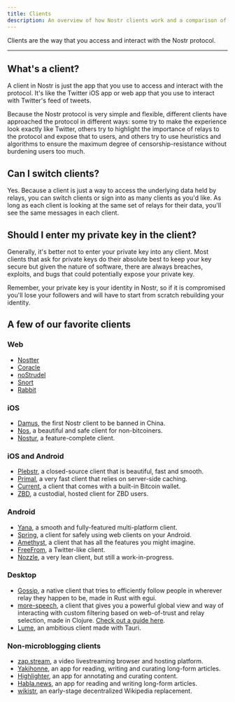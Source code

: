 ```yaml
---
title: Clients
description: An overview of how Nostr clients work and a comparison of the available clients
---
```


Clients are the way that you access and interact with the Nostr protocol.

---

## What's a client?

A client in Nostr is just the app that you use to access and interact with the protocol. It's like the Twitter iOS app or web app that you use to interact with Twitter's feed of tweets.

Because the Nostr protocol is very simple and flexible, different clients have approached the protocol in different ways: some try to make the experience look exactly like Twitter, others try to highlight the importance of relays to the protocol and expose that to users, and others try to use heuristics and algorithms to ensure the maximum degree of censorship-resistance without burdening users too much.

## Can I switch clients?

Yes. Because a client is just a way to access the underlying data held by relays, you can switch clients or sign into as many clients as you'd like. As long as each client is looking at the same set of relays for their data, you'll see the same messages in each client.

## Should I enter my private key in the client?

Generally, it's better not to enter your private key into any client. Most clients that ask for private keys do their absolute best to keep your key secure but given the nature of software, there are always breaches, exploits, and bugs that could potentially expose your private key.

Remember, your private key is your identity in Nostr, so if it is compromised you'll lose your followers and will have to start from scratch rebuilding your identity.

## A few of our favorite clients

### Web

- [Nostter](https://nostter.app/)
- [Coracle](https://coracle.social)
- [noStrudel](https://nostrudel.ninja)
- [Snort](https://snort.social)
- [Rabbit](https://syusui-s.github.io/rabbit/)

### iOS

- [Damus](https://damus.io), the first Nostr client to be banned in China.
- [Nos](https://nos.social), a beautiful and safe client for non-bitcoiners.
- [Nostur](https://nostur.com), a feature-complete client.

### iOS and Android

- [Plebstr](https://plebstr.com), a closed-source client that is beautiful, fast and smooth.
- [Primal](https://primal.net/downloads), a very fast client that relies on server-side caching.
- [Current](https://app.getcurrent.io/), a client that comes with a built-in Bitcoin wallet.
- [ZBD](https://zbd.gg), a custodial, hosted client for ZBD users.

### Android

- [Yana](https://github.com/frnandu/yana/releases), a smooth and fully-featured multi-platform client.
- [Spring](https://spring.site/), a client for safely using web clients on your Android.
- [Amethyst](https://play.google.com/store/apps/details?id=com.vitorpamplona.amethyst), a client that has all the features you might imagine.
- [FreeFrom](https://freefrom.space/), a Twitter-like client.
- [Nozzle](https://github.com/dluvian/Nozzle/releases), a very lean client, but still a work-in-progress.

### Desktop

- [Gossip](https://github.com/mikedilger/gossip), a native client that tries to efficiently follow people in wherever relay they happen to be, made in Rust with egui.
- [more-speech](https://github.com/unclebob/more-speech), a client that gives you a powerful global view and way of interacting with custom filtering based on web-of-trust and relay selection, made in Clojure. [Check out a guide here](https://www.youtube.com/watch?v=q3gQ42aUhls).
- [Lume](https://lume.nu), an ambitious client made with Tauri.

### Non-microblogging clients

- [zap.stream](https://zap.stream), a video livestreaming browser and hosting platform.
- [Yakihonne](https://yakihonne.com), an app for reading, writing and curating long-form articles.
- [Highlighter](https://highlighter.com/), an app for annotating and curating content.
- [Habla.news](https://habla.news), an app for reading and writing long-form articles.
- [wikistr](https://wikistr.com), an early-stage decentralized Wikipedia replacement.
